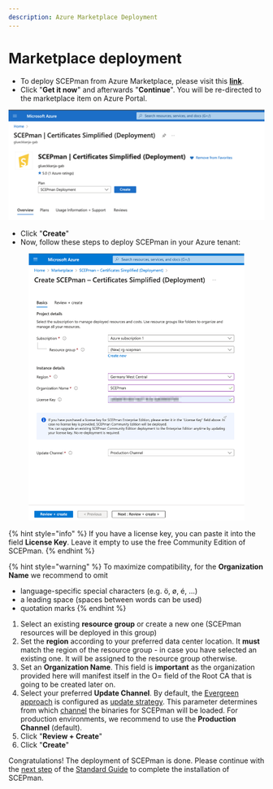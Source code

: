 ```yaml
---
description: Azure Marketplace Deployment
---
```


# Marketplace deployment

* To deploy SCEPman from Azure Marketplace, please visit this [**link**](https://azuremarketplace.microsoft.com/en-us/marketplace/apps/glueckkanja-gabag.scepman?tab=Overview).&#x20;
* Click "**Get it now**" and afterwards "**Continue**". You will be re-directed to the marketplace item on Azure Portal.

![](<../../.gitbook/assets/image (1) (2).png>)

* Click "**Create**"
* Now, follow these steps to deploy SCEPman in your Azure tenant:

<figure><img src="../../.gitbook/assets/Screenshot_2022-11-25_at_09_30_00.png" alt=""><figcaption></figcaption></figure>

{% hint style="info" %}
If you have a license key, you can paste it into the field **License Key**. Leave it empty to use the free Community Edition of SCEPman.
{% endhint %}

{% hint style="warning" %}
To maximize compatibility, for the **Organization Name** we recommend to omit

* language-specific special characters (e.g. ö, ø, é, ...)
* a leading space (spaces between words can be used)
* quotation marks
{% endhint %}

1. Select an existing **resource group** or create a new one (SCEPman resources will be deployed in this group)
2. Set the **region** according to your preferred data center location. It **must** match the region of the resource group - in case you have selected an existing one. It will be assigned to the resource group otherwise.
3. Set an **Organization Name**. This field is **important** as the organization provided here will manifest itself in the O= field of the Root CA that is going to be created later on.&#x20;
4. Select your preferred **Update Channel**. By default, the [Evergreen approach](../optional/update-strategy.md#evergreen-approach) is configured as [update strategy](../optional/update-strategy.md). This parameter determines from which [channel](../../advanced-configuration/application-artifacts.md) the binaries for SCEPman will be loaded. For production environments, we recommend to use the **Production Channel** (default).
5. Click "**Review + Create**"
6. Click "**Create**"

Congratulations! The deployment of SCEPman is done. Please continue with the [next step](../../scepman-deployment/community-guide.md#step-2-perform-post-deployment-steps-permission-assignments) of the [Standard Guide](../../scepman-deployment/community-guide.md) to complete the installation of SCEPman.
